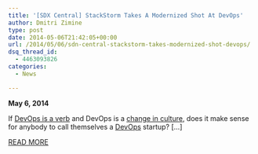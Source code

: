 ```yaml
---
title: '[SDX Central] StackStorm Takes A Modernized Shot At DevOps'
author: Dmitri Zimine
type: post
date: 2014-05-06T21:42:05+00:00
url: /2014/05/06/sdn-central-stackstorm-takes-modernized-shot-devops/
dsq_thread_id:
  - 4463093826
categories:
  - News

---
```

**May 6, 2014**

If <a href="https://devcentral.f5.com/articles/devops-is-a-verb" target="_blank">DevOps is a verb</a> and DevOps is a <a href="http://www.sdncentral.com/education/derick-winkworth-devops-change-culture/2014/04/" target="_blank">change in culture</a>, does it make sense for anybody to call themselves a <a href="http://www.sdncentral.com/flow/devops" target="_blank">DevOps</a> startup? [&#8230;]

<a href="https://www.sdxcentral.com/articles/news/stackstorm-takes-modernized-shot-devops/2014/05/" target="_blank">READ MORE</a>